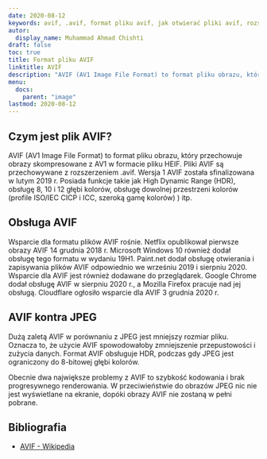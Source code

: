 ```yaml
---
date: 2020-08-12
keywords: avif, .avif, format pliku avif, jak otwierać pliki avif, rozszerzenie pliku avif, rozszerzenie pliku avif, format pliku avif
autor:
  display_name: Muhammad Ahmad Chishti
draft: false
toc: true
title: Format pliku AVIF
linktitle: AVIF
description: "AVIF (AV1 Image File Format) to format pliku obrazu, który przechowuje obrazy skompresowane z AV1 w formacie pliku HEIF. Pliki AVIF są przechowywane z rozszerzeniem .avif."
menu:
  docs:
    parent: "image"
lastmod: 2020-08-12
---
```


## Czym jest plik AVIF? ##

AVIF (AV1 Image File Format) to format pliku obrazu, który przechowuje obrazy skompresowane z AV1 w formacie pliku HEIF. Pliki AVIF są przechowywane z rozszerzeniem .avif. Wersja 1 AVIF została sfinalizowana w lutym 2019 r. Posiada funkcje takie jak High Dynamic Range (HDR), obsługę 8, 10 i 12 głębi kolorów, obsługę dowolnej przestrzeni kolorów (profile ISO/IEC CICP i ICC, szeroką gamę kolorów) ) itp.

## Obsługa AVIF ##

Wsparcie dla formatu plików AVIF rośnie. Netflix opublikował pierwsze obrazy AVIF 14 grudnia 2018 r. Microsoft Windows 10 również dodał obsługę tego formatu w wydaniu 19H1. Paint.net dodał obsługę otwierania i zapisywania plików AVIF odpowiednio we wrześniu 2019 i sierpniu 2020. Wsparcie dla AVIF jest również dodawane do przeglądarek. Google Chrome dodał obsługę AVIF w sierpniu 2020 r., a Mozilla Firefox pracuje nad jej obsługą. Cloudflare ogłosiło wsparcie dla AVIF 3 grudnia 2020 r.

## AVIF kontra JPEG ##

Dużą zaletą AVIF w porównaniu z JPEG jest mniejszy rozmiar pliku. Oznacza to, że użycie AVIF spowodowałoby zmniejszenie przepustowości i zużycia danych. Format AVIF obsługuje HDR, podczas gdy JPEG jest ograniczony do 8-bitowej głębi kolorów.

Obecnie dwa największe problemy z AVIF to szybkość kodowania i brak progresywnego renderowania. W przeciwieństwie do obrazów JPEG nic nie jest wyświetlane na ekranie, dopóki obrazy AVIF nie zostaną w pełni pobrane.

## Bibliografia ##

* [AVIF - Wikipedia](https://en.wikipedia.org/wiki/AV1#AV1_Image_File_Format_(AVIF))

